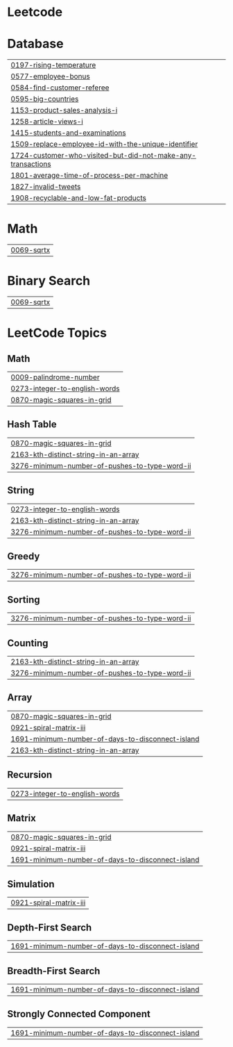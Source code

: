 # Leetcode


# Database
|  |
| ------- |
| [0197-rising-temperature](https://github.com/UmaMaheswari-244/Leetcode/tree/master/0197-rising-temperature) |
| [0577-employee-bonus](https://github.com/UmaMaheswari-244/Leetcode/tree/master/0577-employee-bonus) |
| [0584-find-customer-referee](https://github.com/UmaMaheswari-244/Leetcode/tree/master/0584-find-customer-referee) |
| [0595-big-countries](https://github.com/UmaMaheswari-244/Leetcode/tree/master/0595-big-countries) |
| [1153-product-sales-analysis-i](https://github.com/UmaMaheswari-244/Leetcode/tree/master/1153-product-sales-analysis-i) |
| [1258-article-views-i](https://github.com/UmaMaheswari-244/Leetcode/tree/master/1258-article-views-i) |
| [1415-students-and-examinations](https://github.com/UmaMaheswari-244/Leetcode/tree/master/1415-students-and-examinations) |
| [1509-replace-employee-id-with-the-unique-identifier](https://github.com/UmaMaheswari-244/Leetcode/tree/master/1509-replace-employee-id-with-the-unique-identifier) |
| [1724-customer-who-visited-but-did-not-make-any-transactions](https://github.com/UmaMaheswari-244/Leetcode/tree/master/1724-customer-who-visited-but-did-not-make-any-transactions) |
| [1801-average-time-of-process-per-machine](https://github.com/UmaMaheswari-244/Leetcode/tree/master/1801-average-time-of-process-per-machine) |
| [1827-invalid-tweets](https://github.com/UmaMaheswari-244/Leetcode/tree/master/1827-invalid-tweets) |
| [1908-recyclable-and-low-fat-products](https://github.com/UmaMaheswari-244/Leetcode/tree/master/1908-recyclable-and-low-fat-products) |
# Math
|  |
| ------- |
| [0069-sqrtx](https://github.com/UmaMaheswari-244/Leetcode/tree/master/0069-sqrtx) |
# Binary Search
|  |
| ------- |
| [0069-sqrtx](https://github.com/UmaMaheswari-244/Leetcode/tree/master/0069-sqrtx) |
<!---LeetCode Topics Start-->
# LeetCode Topics
## Math
|  |
| ------- |
| [0009-palindrome-number](https://github.com/UmaMaheswari-244/Leetcode/tree/master/0009-palindrome-number) |
| [0273-integer-to-english-words](https://github.com/UmaMaheswari-244/Leetcode/tree/master/0273-integer-to-english-words) |
| [0870-magic-squares-in-grid](https://github.com/UmaMaheswari-244/Leetcode/tree/master/0870-magic-squares-in-grid) |
## Hash Table
|  |
| ------- |
| [0870-magic-squares-in-grid](https://github.com/UmaMaheswari-244/Leetcode/tree/master/0870-magic-squares-in-grid) |
| [2163-kth-distinct-string-in-an-array](https://github.com/UmaMaheswari-244/Leetcode/tree/master/2163-kth-distinct-string-in-an-array) |
| [3276-minimum-number-of-pushes-to-type-word-ii](https://github.com/UmaMaheswari-244/Leetcode/tree/master/3276-minimum-number-of-pushes-to-type-word-ii) |
## String
|  |
| ------- |
| [0273-integer-to-english-words](https://github.com/UmaMaheswari-244/Leetcode/tree/master/0273-integer-to-english-words) |
| [2163-kth-distinct-string-in-an-array](https://github.com/UmaMaheswari-244/Leetcode/tree/master/2163-kth-distinct-string-in-an-array) |
| [3276-minimum-number-of-pushes-to-type-word-ii](https://github.com/UmaMaheswari-244/Leetcode/tree/master/3276-minimum-number-of-pushes-to-type-word-ii) |
## Greedy
|  |
| ------- |
| [3276-minimum-number-of-pushes-to-type-word-ii](https://github.com/UmaMaheswari-244/Leetcode/tree/master/3276-minimum-number-of-pushes-to-type-word-ii) |
## Sorting
|  |
| ------- |
| [3276-minimum-number-of-pushes-to-type-word-ii](https://github.com/UmaMaheswari-244/Leetcode/tree/master/3276-minimum-number-of-pushes-to-type-word-ii) |
## Counting
|  |
| ------- |
| [2163-kth-distinct-string-in-an-array](https://github.com/UmaMaheswari-244/Leetcode/tree/master/2163-kth-distinct-string-in-an-array) |
| [3276-minimum-number-of-pushes-to-type-word-ii](https://github.com/UmaMaheswari-244/Leetcode/tree/master/3276-minimum-number-of-pushes-to-type-word-ii) |
## Array
|  |
| ------- |
| [0870-magic-squares-in-grid](https://github.com/UmaMaheswari-244/Leetcode/tree/master/0870-magic-squares-in-grid) |
| [0921-spiral-matrix-iii](https://github.com/UmaMaheswari-244/Leetcode/tree/master/0921-spiral-matrix-iii) |
| [1691-minimum-number-of-days-to-disconnect-island](https://github.com/UmaMaheswari-244/Leetcode/tree/master/1691-minimum-number-of-days-to-disconnect-island) |
| [2163-kth-distinct-string-in-an-array](https://github.com/UmaMaheswari-244/Leetcode/tree/master/2163-kth-distinct-string-in-an-array) |
## Recursion
|  |
| ------- |
| [0273-integer-to-english-words](https://github.com/UmaMaheswari-244/Leetcode/tree/master/0273-integer-to-english-words) |
## Matrix
|  |
| ------- |
| [0870-magic-squares-in-grid](https://github.com/UmaMaheswari-244/Leetcode/tree/master/0870-magic-squares-in-grid) |
| [0921-spiral-matrix-iii](https://github.com/UmaMaheswari-244/Leetcode/tree/master/0921-spiral-matrix-iii) |
| [1691-minimum-number-of-days-to-disconnect-island](https://github.com/UmaMaheswari-244/Leetcode/tree/master/1691-minimum-number-of-days-to-disconnect-island) |
## Simulation
|  |
| ------- |
| [0921-spiral-matrix-iii](https://github.com/UmaMaheswari-244/Leetcode/tree/master/0921-spiral-matrix-iii) |
## Depth-First Search
|  |
| ------- |
| [1691-minimum-number-of-days-to-disconnect-island](https://github.com/UmaMaheswari-244/Leetcode/tree/master/1691-minimum-number-of-days-to-disconnect-island) |
## Breadth-First Search
|  |
| ------- |
| [1691-minimum-number-of-days-to-disconnect-island](https://github.com/UmaMaheswari-244/Leetcode/tree/master/1691-minimum-number-of-days-to-disconnect-island) |
## Strongly Connected Component
|  |
| ------- |
| [1691-minimum-number-of-days-to-disconnect-island](https://github.com/UmaMaheswari-244/Leetcode/tree/master/1691-minimum-number-of-days-to-disconnect-island) |
<!---LeetCode Topics End-->